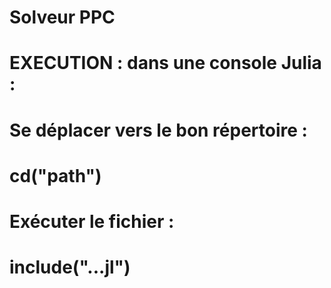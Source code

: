 # Solveur PPC

# EXECUTION : dans une console Julia : 
# Se déplacer vers le bon répertoire :
# cd("path")
# Exécuter le fichier : 
# include("...jl")

 
